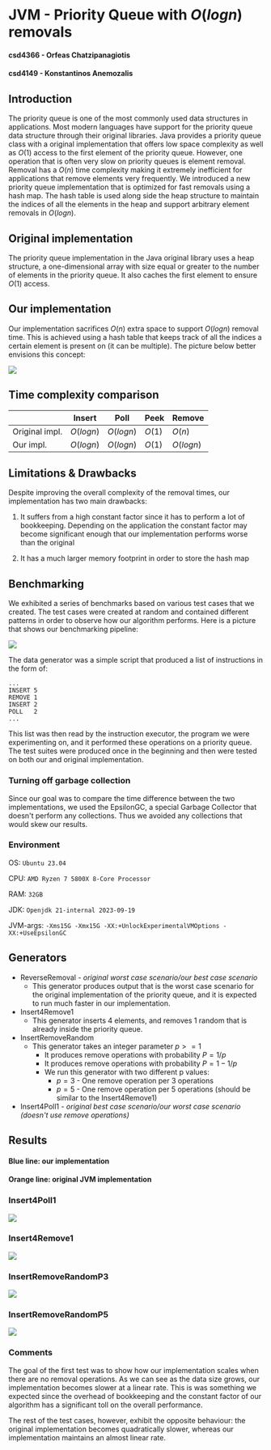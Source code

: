 # JVM - Priority Queue with $O(logn)$ removals

#### csd4366 - Orfeas Chatzipanagiotis <br>
#### csd4149 - Konstantinos Anemozalis <br>

## Introduction

The priority queue is one of the most commonly used data structures in applications.
Most modern languages have support for the priority queue data structure through their
original libraries. Java provides a priority queue class with a original implementation
that offers low space complexity as well as $O(1)$ access to the first element of the
priority queue. However, one operation that is often very slow on priority queues is
element removal. Removal has a $O(n)$ time complexity making it extremely inefficient
for applications that remove elements very frequently. We introduced a new priority queue
implementation that is optimized for fast removals using a hash map. The hash table is
used along side the heap structure to maintain the indices of all the elements in the
heap and support arbitrary element removals in $O(logn)$.

## Original implementation

The priority queue implementation in the Java original library uses a heap structure, a
one-dimensional array with size equal or greater to the number of elements in the priority
queue. It also caches the first element to ensure $O(1)$ access.

## Our implementation

Our implementation sacrifices $O(n)$ extra space to support $O(logn)$ removal time. This is
achieved using a hash table that keeps track of all the indices a certain element is present
on (it can be multiple). The picture below better envisions this concept:

![](./assets/heap.png)

## Time complexity comparison

|                 | Insert          | Poll            | Peek            | Remove          |
|---------------- | --------------- | --------------- | --------------- | --------------- |
| Original impl.  | $O(logn)$       | $O(logn)$       | $O(1)$          | $O(n)$          |
| Our impl.       | $O(logn)$       | $O(logn)$       | $O(1)$          | $O(logn)$       |

## Limitations & Drawbacks

Despite improving the overall complexity of the removal times, our implementation has two 
main drawbacks:

1) It suffers from a high constant factor since it has to perform a lot of bookkeeping.
Depending on the application the constant factor may become significant enough that our
implementation performs worse than the original

2) It has a much larger memory footprint in order to store the hash map

## Benchmarking

We exhibited a series of benchmarks based on various test cases that we created. The test
cases were created at random and contained different patterns in order to observe how our
algorithm performs. Here is a picture that shows our benchmarking pipeline:

![](./assets/pipeline.png)

The data generator was a simple script that produced a list of instructions in the form of:

```
...
INSERT 5
REMOVE 1
INSERT 2
POLL   2
...
```

This list was then read by the instruction executor, the program we were experimenting on,
and it performed these operations on a priority queue. The test suites were produced once
in the beginning and then were tested on both our and original implementation.

### Turning off garbage collection

Since our goal was to compare the time difference between the two implementations, we used
the EpsilonGC, a special Garbage Collector that doesn't perform any collections. Thus we
avoided any collections that would skew our results.

### Environment

OS: `Ubuntu 23.04`

CPU: `AMD Ryzen 7 5800X 8-Core Processor`

RAM: `32GB`

JDK: `Openjdk 21-internal 2023-09-19`

JVM-args: `-Xms15G -Xmx15G -XX:+UnlockExperimentalVMOptions -XX:+UseEpsilonGC`

## Generators

* ReverseRemoval - _original worst case scenario/our best case scenario_
  * This generator produces output that is the worst case scenario for the original implementation
  of the priority queue, and it is expected to run much faster in our implementation.
* Insert4Remove1
  * This generator inserts 4 elements, and removes 1 random that is already inside the priority queue.
* InsertRemoveRandom
  * This generator takes an integer parameter $p>=1$
    * It produces remove operations with probability $P = 1/p$
    * It produces remove operations with probability $P = 1 - 1/p$
    * We run this generator with two different p values:
      * $p = 3$ - One remove operation per 3 operations
      * $p = 5$ - One remove operation per 5 operations (should be similar to the Insert4Remove1)
* Insert4Poll1 - _original best case scenario/our worst case scenario (doesn't use remove operations)_

## Results

#### Blue line: our implementation
#### Orange line: original JVM implementation

### Insert4Poll1

![](../src/plotter/Insert4Poll1.png)

### Insert4Remove1

![](../src/plotter/Insert4Remove1.png)

### InsertRemoveRandomP3

![](../src/plotter/InsertRemoveRandomP3.png)

### InsertRemoveRandomP5

![](../src/plotter/InsertRemoveRandomP5.png)

### Comments

The goal of the first test was to show how our implementation scales when there are no removal operations.
As we can see as the data size grows, our implementation becomes slower at a linear rate. This is was something
we expected since the overhead of bookkeeping and the constant factor of our algorithm has a significant toll
on the overall performance.

The rest of the test cases, however, exhibit the opposite behaviour: the original implementation becomes
quadratically slower, whereas our implementation maintains an almost linear rate.

